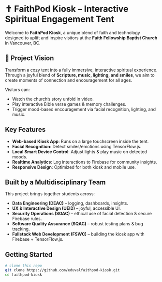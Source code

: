 # ✝️ FaithPod Kiosk – Interactive Spiritual Engagement Tent

Welcome to **FaithPod Kiosk**, a unique blend of faith and technology designed to uplift and inspire visitors at the **Faith Fellowship Baptist Church** in Vancouver, BC.

## 🎯 Project Vision
Transform a cozy tent into a fully immersive, interactive spiritual experience.  
Through a joyful blend of **Scripture, music, lighting, and smiles**, we aim to create moments of connection and encouragement for all ages.

Visitors can:
- Watch the church’s story unfold in video.
- Play interactive Bible verse games & memory challenges.
- Trigger mood-based encouragement via facial recognition, lighting, and music.

## Key Features
- **Web-based Kiosk App**: Runs on a large touchscreen inside the tent.
- **Facial Recognition**: Detect smiles/emotions using TensorFlow.js.
- **Local Smart Device Control**: Adjust lights & play music on detected moods.
- **Realtime Analytics**: Log interactions to Firebase for community insights.
- **Responsive Design**: Optimized for both kiosk and mobile use.

## Built by a Multidisciplinary Team
This project brings together students across:
- **Data Engineering (DEAC)** – logging, dashboards, insights.
- **UX & Interactive Design (UEID)** – joyful, accessible UI.
- **Security Operations (SOAC)** – ethical use of facial detection & secure Firebase rules.
- **Software Quality Assurance (SQAC)** – robust testing plans & bug tracking.
- **Fullstack Web Development (FSWC)** – building the kiosk app with Firebase + TensorFlow.js.

## Getting Started
```bash
# clone this repo
git clone https://github.com/eduvalfaithpod-kiosk.git
cd faithpod-kiosk
